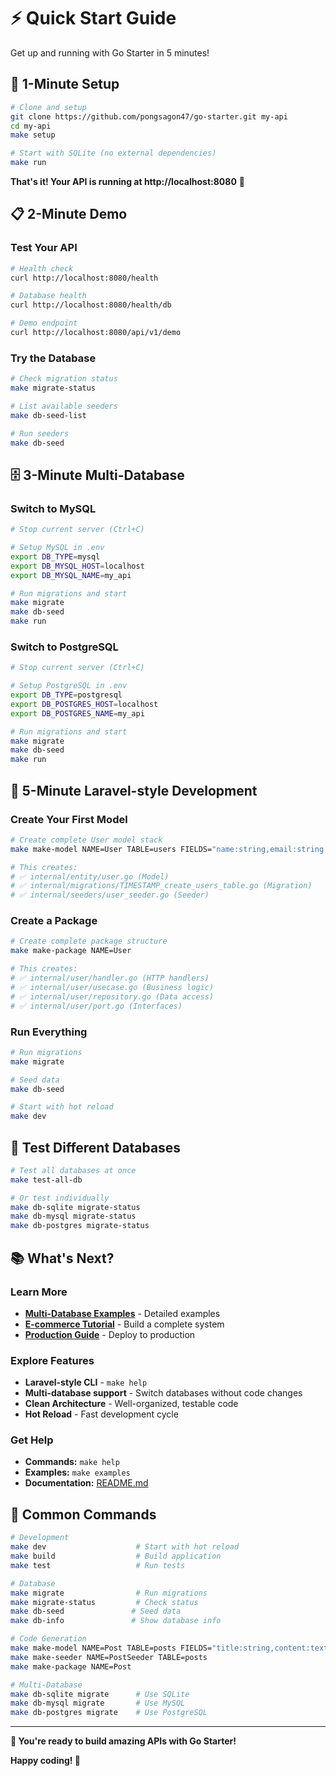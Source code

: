 # ⚡ Quick Start Guide

Get up and running with Go Starter in 5 minutes!

## 🚀 1-Minute Setup

```bash
# Clone and setup
git clone https://github.com/pongsagon47/go-starter.git my-api
cd my-api
make setup

# Start with SQLite (no external dependencies)
make run
```

**That's it! Your API is running at http://localhost:8080** 🎉

## 📋 2-Minute Demo

### **Test Your API**

```bash
# Health check
curl http://localhost:8080/health

# Database health
curl http://localhost:8080/health/db

# Demo endpoint
curl http://localhost:8080/api/v1/demo
```

### **Try the Database**

```bash
# Check migration status
make migrate-status

# List available seeders
make db-seed-list

# Run seeders
make db-seed
```

## 🗄️ 3-Minute Multi-Database

### **Switch to MySQL**

```bash
# Stop current server (Ctrl+C)

# Setup MySQL in .env
export DB_TYPE=mysql
export DB_MYSQL_HOST=localhost
export DB_MYSQL_NAME=my_api

# Run migrations and start
make migrate
make db-seed
make run
```

### **Switch to PostgreSQL**

```bash
# Stop current server (Ctrl+C)

# Setup PostgreSQL in .env
export DB_TYPE=postgresql
export DB_POSTGRES_HOST=localhost
export DB_POSTGRES_NAME=my_api

# Run migrations and start
make migrate
make db-seed
make run
```

## 🎨 5-Minute Laravel-style Development

### **Create Your First Model**

```bash
# Create complete User model stack
make make-model NAME=User TABLE=users FIELDS="name:string,email:string,age:int"

# This creates:
# ✅ internal/entity/user.go (Model)
# ✅ internal/migrations/TIMESTAMP_create_users_table.go (Migration)
# ✅ internal/seeders/user_seeder.go (Seeder)
```

### **Create a Package**

```bash
# Create complete package structure
make make-package NAME=User

# This creates:
# ✅ internal/user/handler.go (HTTP handlers)
# ✅ internal/user/usecase.go (Business logic)
# ✅ internal/user/repository.go (Data access)
# ✅ internal/user/port.go (Interfaces)
```

### **Run Everything**

```bash
# Run migrations
make migrate

# Seed data
make db-seed

# Start with hot reload
make dev
```

## 🧪 Test Different Databases

```bash
# Test all databases at once
make test-all-db

# Or test individually
make db-sqlite migrate-status
make db-mysql migrate-status
make db-postgres migrate-status
```

## 📚 What's Next?

### **Learn More**

- **[Multi-Database Examples](./multi-database/)** - Detailed examples
- **[E-commerce Tutorial](./multi-database/ecommerce-example.md)** - Build a complete system
- **[Production Guide](./multi-database/production-example.md)** - Deploy to production

### **Explore Features**

- **Laravel-style CLI** - `make help`
- **Multi-database support** - Switch databases without code changes
- **Clean Architecture** - Well-organized, testable code
- **Hot Reload** - Fast development cycle

### **Get Help**

- **Commands:** `make help`
- **Examples:** `make examples`
- **Documentation:** [README.md](../README.md)

## 🎯 Common Commands

```bash
# Development
make dev                    # Start with hot reload
make build                  # Build application
make test                   # Run tests

# Database
make migrate                # Run migrations
make migrate-status         # Check status
make db-seed               # Seed data
make db-info               # Show database info

# Code Generation
make make-model NAME=Post TABLE=posts FIELDS="title:string,content:text"
make make-seeder NAME=PostSeeder TABLE=posts
make make-package NAME=Post

# Multi-Database
make db-sqlite migrate      # Use SQLite
make db-mysql migrate       # Use MySQL
make db-postgres migrate    # Use PostgreSQL
```

---

**🎉 You're ready to build amazing APIs with Go Starter!**

**Happy coding! 🚀**

